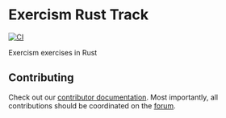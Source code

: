 # Exercism Rust Track

[![CI](https://github.com/exercism/rust/workflows/CI/badge.svg?branch=main)](https://github.com/exercism/rust/actions?query=workflow%3ACI+branch%3Amain)

Exercism exercises in Rust

## Contributing

Check out our [contributor documentation](docs/CONTRIBUTING.md).
Most importantly, all contributions should be coordinated on the [forum].

[forum]: https://forum.exercism.org/
